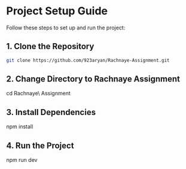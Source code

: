 # Project Setup Guide

Follow these steps to set up and run the project:

## 1. Clone the Repository

```bash
git clone https://github.com/923aryan/Rachnaye-Assignment.git
```
## 2. Change Directory to Rachnaye Assignment
cd Rachnaye\ Assignment

## 3. Install Dependencies
npm install

## 4. Run the Project
npm run dev
